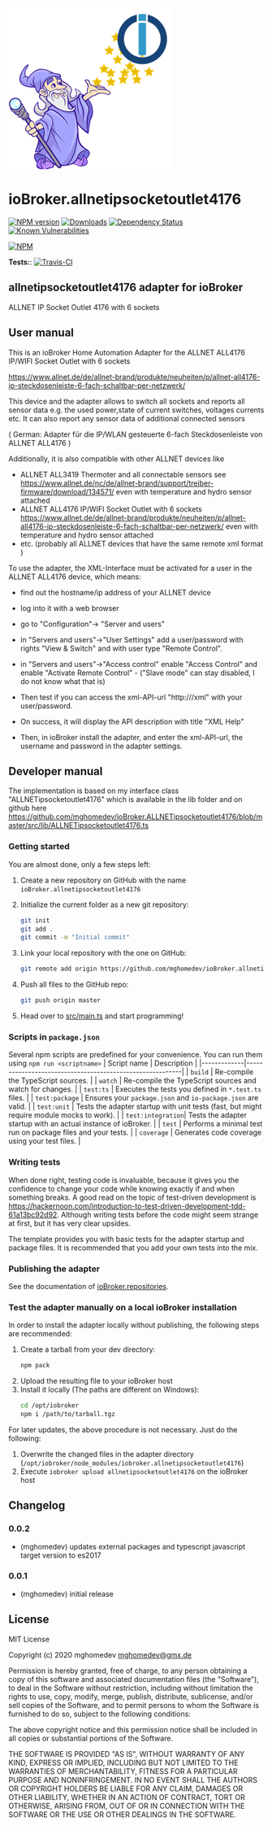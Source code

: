 ![Logo](admin/allnetipsocketoutlet4176.png)
# ioBroker.allnetipsocketoutlet4176

[![NPM version](http://img.shields.io/npm/v/iobroker.allnetipsocketoutlet4176.svg)](https://www.npmjs.com/package/iobroker.allnetipsocketoutlet4176)
[![Downloads](https://img.shields.io/npm/dm/iobroker.allnetipsocketoutlet4176.svg)](https://www.npmjs.com/package/iobroker.allnetipsocketoutlet4176)
[![Dependency Status](https://img.shields.io/david/mghomedev/iobroker.allnetipsocketoutlet4176.svg)](https://david-dm.org/mghomedev/iobroker.allnetipsocketoutlet4176)
[![Known Vulnerabilities](https://snyk.io/test/github/mghomedev/ioBroker.allnetipsocketoutlet4176/badge.svg)](https://snyk.io/test/github/mghomedev/ioBroker.allnetipsocketoutlet4176)

[![NPM](https://nodei.co/npm/iobroker.allnetipsocketoutlet4176.png?downloads=true)](https://nodei.co/npm/iobroker.allnetipsocketoutlet4176/)

**Tests:**: [![Travis-CI](http://img.shields.io/travis/mghomedev/ioBroker.allnetipsocketoutlet4176/master.svg)](https://travis-ci.org/mghomedev/ioBroker.allnetipsocketoutlet4176)

## allnetipsocketoutlet4176 adapter for ioBroker

ALLNET IP Socket Outlet 4176 with 6 sockets

## User manual 

This is an ioBroker Home Automation Adapter for the ALLNET ALL4176 IP/WIFI Socket Outlet with 6 sockets

https://www.allnet.de/de/allnet-brand/produkte/neuheiten/p/allnet-all4176-ip-steckdosenleiste-6-fach-schaltbar-per-netzwerk/

This device and the adapter allows to switch all sockets and reports all sensor data e.g. the used power,state of current switches, voltages currents etc. 
It can also report any sensor data of additional connected sensors

( German: Adapter für die IP/WLAN gesteuerte 6-fach Steckdosenleiste von ALLNET ALL4176 )

Additionally, it is also compatible with other ALLNET devices like 
* ALLNET  ALL3419 Thermoter and all connectable sensors see https://www.allnet.de/nc/de/allnet-brand/support/treiber-firmware/download/134571/ even with temperature and hydro sensor attached 
* ALLNET ALL4176 IP/WIFI Socket Outlet with 6 sockets https://www.allnet.de/de/allnet-brand/produkte/neuheiten/p/allnet-all4176-ip-steckdosenleiste-6-fach-schaltbar-per-netzwerk/ even with temperature and hydro sensor attached 
* etc. (probably all ALLNET devices that have the same remote xml format )


To use the adapter, the XML-Interface must be activated for a user in the ALLNET ALL4176 device, which means:
- find out the hostname/ip address of your ALLNET device
- log into it with a web browser
- go to "Configuration"-> "Server and users"
- in "Servers and users"->"User Settings"  add a user/password with rights "View & Switch" and with user type "Remote Control". 
- in "Servers and users"->"Access control" enable "Access Control" and enable "Activate Remote Control" - ("Slave mode" can stay disabled, I do not know what that is)

- Then test if you can access the xml-API-url "http://<hostname>/xml"  with your user/password. 
- On success, it will display the API description with title "XML Help"

- Then, in ioBroker install the adapter, and enter the xml-API-url, the username and password in the adapter settings. 

## Developer manual

The implementation is based on my interface class "ALLNETipsocketoutlet4176" which is available in the lib folder and on github here https://github.com/mghomedev/ioBroker.ALLNETipsocketoutlet4176/blob/master/src/lib/ALLNETipsocketoutlet4176.ts

### Getting started

You are almost done, only a few steps left:
1. Create a new repository on GitHub with the name `ioBroker.allnetipsocketoutlet4176`
1. Initialize the current folder as a new git repository:  
	```bash
	git init
	git add .
	git commit -m "Initial commit"
	```
1. Link your local repository with the one on GitHub:  
	```bash
	git remote add origin https://github.com/mghomedev/ioBroker.allnetipsocketoutlet4176
	```

1. Push all files to the GitHub repo:  
	```bash
	git push origin master
	```
1. Head over to [src/main.ts](src/main.ts) and start programming!

### Scripts in `package.json`
Several npm scripts are predefined for your convenience. You can run them using `npm run <scriptname>`
| Script name | Description                                              |
|-------------|----------------------------------------------------------|
| `build`    | Re-compile the TypeScript sources.                       |
| `watch`     | Re-compile the TypeScript sources and watch for changes. |
| `test:ts`   | Executes the tests you defined in `*.test.ts` files.     |
| `test:package`    | Ensures your `package.json` and `io-package.json` are valid. |
| `test:unit`       | Tests the adapter startup with unit tests (fast, but might require module mocks to work). |
| `test:integration`| Tests the adapter startup with an actual instance of ioBroker. |
| `test` | Performs a minimal test run on package files and your tests. |
| `coverage` | Generates code coverage using your test files. |

### Writing tests
When done right, testing code is invaluable, because it gives you the 
confidence to change your code while knowing exactly if and when 
something breaks. A good read on the topic of test-driven development 
is https://hackernoon.com/introduction-to-test-driven-development-tdd-61a13bc92d92. 
Although writing tests before the code might seem strange at first, but it has very 
clear upsides.

The template provides you with basic tests for the adapter startup and package files.
It is recommended that you add your own tests into the mix.

### Publishing the adapter
See the documentation of [ioBroker.repositories](https://github.com/ioBroker/ioBroker.repositories#requirements-for-adapter-to-get-added-to-the-latest-repository).

### Test the adapter manually on a local ioBroker installation
In order to install the adapter locally without publishing, the following steps are recommended:
1. Create a tarball from your dev directory:  
	```bash
	npm pack
	```
1. Upload the resulting file to your ioBroker host
1. Install it locally (The paths are different on Windows):
	```bash
	cd /opt/iobroker
	npm i /path/to/tarball.tgz
	```

For later updates, the above procedure is not necessary. Just do the following:
1. Overwrite the changed files in the adapter directory (`/opt/iobroker/node_modules/iobroker.allnetipsocketoutlet4176`)
1. Execute `iobroker upload allnetipsocketoutlet4176` on the ioBroker host

## Changelog

### 0.0.2
* (mghomedev) updates external packages and typescript javascript target version to es2017 

### 0.0.1
* (mghomedev) initial release

## License
MIT License

Copyright (c) 2020 mghomedev <mghomedev@gmx.de>

Permission is hereby granted, free of charge, to any person obtaining a copy
of this software and associated documentation files (the "Software"), to deal
in the Software without restriction, including without limitation the rights
to use, copy, modify, merge, publish, distribute, sublicense, and/or sell
copies of the Software, and to permit persons to whom the Software is
furnished to do so, subject to the following conditions:

The above copyright notice and this permission notice shall be included in all
copies or substantial portions of the Software.

THE SOFTWARE IS PROVIDED "AS IS", WITHOUT WARRANTY OF ANY KIND, EXPRESS OR
IMPLIED, INCLUDING BUT NOT LIMITED TO THE WARRANTIES OF MERCHANTABILITY,
FITNESS FOR A PARTICULAR PURPOSE AND NONINFRINGEMENT. IN NO EVENT SHALL THE
AUTHORS OR COPYRIGHT HOLDERS BE LIABLE FOR ANY CLAIM, DAMAGES OR OTHER
LIABILITY, WHETHER IN AN ACTION OF CONTRACT, TORT OR OTHERWISE, ARISING FROM,
OUT OF OR IN CONNECTION WITH THE SOFTWARE OR THE USE OR OTHER DEALINGS IN THE
SOFTWARE.